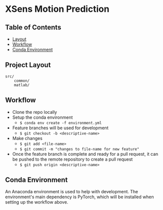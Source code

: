 # XSens Motion Prediction

## Table of Contents

- [Layout](#project-layout)
- [Workflow](#workflow)
- [Conda Environment](#conda-environment)

## Project Layout
                                       
    src/                                                                                                  
        common/                                       
        matlab/

## Workflow

- Clone the repo locally
- Setup the conda environment
    - `$ conda env create -f environment.yml`
- Feature branches will be used for development
    - `$ git checkout -b <descriptive-name>`
- Make changes
    - `$ git add <file-name>`
    - `$ git commit -m "changes to file-name for new feature"`
- Once the feature branch is complete and ready for a pull request, it can be pushed to the remote repository to create a pull request
    - `$ git push origin <descriptive-name>`

## Conda Environment

An Anaconda environment is used to help with development. The environment's main dependency is PyTorch, which will be installed when setting up the workflow above.
